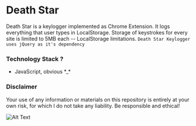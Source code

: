 # Death Star

Death Star is a keylogger implemented as Chrome Extension. It logs everything that user types in LocalStorage. Storage of keystrokes for every site is limited to 5MB each -- LocalStorage limitations.
`Death Star Keylogger uses jQuery as it's dependency` 


### Technology Stack ?
- JavaScript, obvious \*_\*


### Disclaimer
Your use of any information or materials on this repository is entirely at your own risk, for which I do not take any liability. Be responsible and ethical!

![Alt Text](https://media.giphy.com/media/3ornjPaUwr60cYjXuE/giphy.gif)
